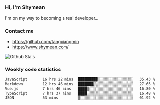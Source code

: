### Hi, I'm Shymean

I'm on my way to becoming a real developer...

### Contact me

- <https://github.com/tangxiangmin>
- <https://www.shymean.com/>

![Github Stats](https://github-readme-stats.vercel.app/api?username=tangxiangmin&show_icons=true&theme=dark)


###  Weekly code statistics

<!--START_SECTION:waka-->

```txt
JavaScript       16 hrs 22 mins  █████████░░░░░░░░░░░░░░░░   35.43 %
Markdown         12 hrs 46 mins  ███████░░░░░░░░░░░░░░░░░░   27.65 %
Vue.js           7 hrs 46 mins   ████▒░░░░░░░░░░░░░░░░░░░░   16.80 %
TypeScript       7 hrs 37 mins   ████░░░░░░░░░░░░░░░░░░░░░   16.48 %
JSON             53 mins         ▒░░░░░░░░░░░░░░░░░░░░░░░░   01.92 %
```

<!--END_SECTION:waka-->